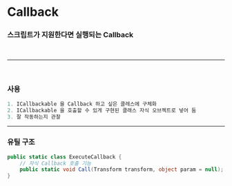 # Callback
### 스크립트가 지원한다면 실행되는 Callback
<br/>

* * *
<br/>

### 사용
```cs
1. ICallbackable 을 Callback 하고 싶은 클레스에 구체화
2. ICallbackable 을 호출할 수 있게 구현된 클래스 자식 오브젝트로 넣어 둠
3. 잘 작동하는지 관찰
```

* * *

### 유틸 구조
```cs
public static class ExecuteCallback {
    // 자식 Callback 호출 기능
    public static void Call(Transform transform, object param = null);
}
```
